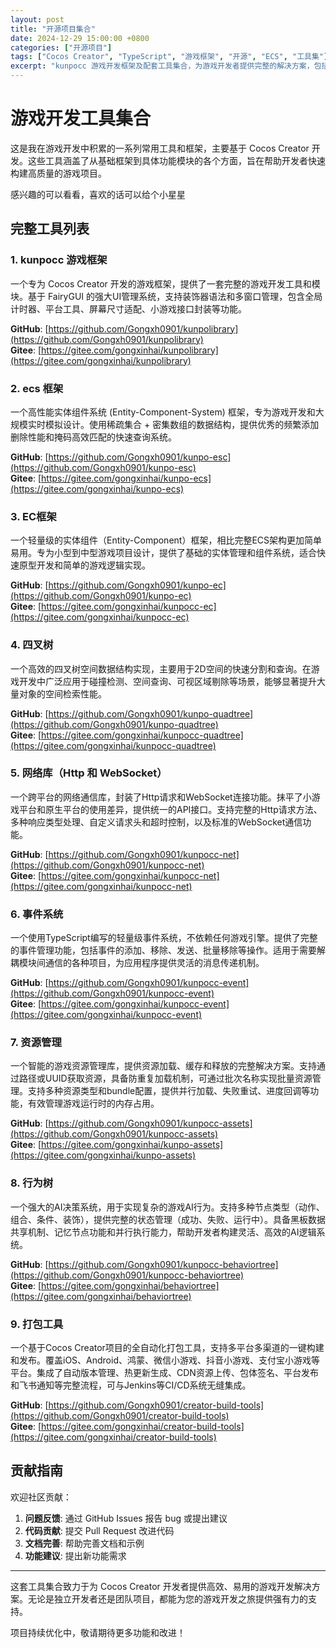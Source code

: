 ```yaml
---
layout: post
title: "开源项目集合"
date: 2024-12-29 15:00:00 +0800
categories: ["开源项目"]
tags: ["Cocos Creator", "TypeScript", "游戏框架", "开源", "ECS", "工具集"]
excerpt: "kunpocc 游戏开发框架及配套工具集合，为游戏开发者提供完整的解决方案，包括UI管理、ECS架构、网络通信、资源管理等多个模块。"
---
```


# 游戏开发工具集合

这是我在游戏开发中积累的一系列常用工具和框架，主要基于 Cocos Creator 开发。这些工具涵盖了从基础框架到具体功能模块的各个方面，旨在帮助开发者快速构建高质量的游戏项目。

感兴趣的可以看看，喜欢的话可以给个小星星

## 完整工具列表

### 1. kunpocc 游戏框架
一个专为 Cocos Creator 开发的游戏框架，提供了一套完整的游戏开发工具和模块。基于 FairyGUI 的强大UI管理系统，支持装饰器语法和多窗口管理，包含全局计时器、平台工具、屏幕尺寸适配、小游戏接口封装等功能。

**GitHub**: [https://github.com/Gongxh0901/kunpolibrary](https://github.com/Gongxh0901/kunpolibrary)  
**Gitee**: [https://gitee.com/gongxinhai/kunpolibrary](https://gitee.com/gongxinhai/kunpolibrary)

### 2. ecs 框架
一个高性能实体组件系统 (Entity-Component-System) 框架，专为游戏开发和大规模实时模拟设计。使用稀疏集合 + 密集数组的数据结构，提供优秀的频繁添加删除性能和掩码高效匹配的快速查询系统。

**GitHub**: [https://github.com/Gongxh0901/kunpo-esc](https://github.com/Gongxh0901/kunpo-esc)  
**Gitee**: [https://gitee.com/gongxinhai/kunpo-ecs](https://gitee.com/gongxinhai/kunpo-ecs)

### 3. EC框架
一个轻量级的实体组件（Entity-Component）框架，相比完整ECS架构更加简单易用。专为小型到中型游戏项目设计，提供了基础的实体管理和组件系统，适合快速原型开发和简单的游戏逻辑实现。

**GitHub**: [https://github.com/Gongxh0901/kunpo-ec](https://github.com/Gongxh0901/kunpo-ec)  
**Gitee**: [https://gitee.com/gongxinhai/kunpocc-ec](https://gitee.com/gongxinhai/kunpocc-ec)

### 4. 四叉树
一个高效的四叉树空间数据结构实现，主要用于2D空间的快速分割和查询。在游戏开发中广泛应用于碰撞检测、空间查询、可视区域剔除等场景，能够显著提升大量对象的空间检索性能。

**GitHub**: [https://github.com/Gongxh0901/kunpo-quadtree](https://github.com/Gongxh0901/kunpo-quadtree)  
**Gitee**: [https://gitee.com/gongxinhai/kunpocc-quadtree](https://gitee.com/gongxinhai/kunpocc-quadtree)

### 5. 网络库（Http 和 WebSocket）
一个跨平台的网络通信库，封装了Http请求和WebSocket连接功能。抹平了小游戏平台和原生平台的使用差异，提供统一的API接口。支持完整的Http请求方法、多种响应类型处理、自定义请求头和超时控制，以及标准的WebSocket通信功能。

**GitHub**: [https://github.com/Gongxh0901/kunpocc-net](https://github.com/Gongxh0901/kunpocc-net)  
**Gitee**: [https://gitee.com/gongxinhai/kunpocc-net](https://gitee.com/gongxinhai/kunpocc-net)

### 6. 事件系统
一个使用TypeScript编写的轻量级事件系统，不依赖任何游戏引擎。提供了完整的事件管理功能，包括事件的添加、移除、发送、批量移除等操作。适用于需要解耦模块间通信的各种项目，为应用程序提供灵活的消息传递机制。

**GitHub**: [https://github.com/Gongxh0901/kunpocc-event](https://github.com/Gongxh0901/kunpocc-event)  
**Gitee**: [https://gitee.com/gongxinhai/kunpocc-event](https://gitee.com/gongxinhai/kunpocc-event)

### 7. 资源管理
一个智能的游戏资源管理库，提供资源加载、缓存和释放的完整解决方案。支持通过路径或UUID获取资源，具备防重复加载机制，可通过批次名称实现批量资源管理。支持多种资源类型和bundle配置，提供并行加载、失败重试、进度回调等功能，有效管理游戏运行时的内存占用。

**GitHub**: [https://github.com/Gongxh0901/kunpocc-assets](https://github.com/Gongxh0901/kunpocc-assets)  
**Gitee**: [https://gitee.com/gongxinhai/kunpo-assets](https://gitee.com/gongxinhai/kunpo-assets)

### 8. 行为树
一个强大的AI决策系统，用于实现复杂的游戏AI行为。支持多种节点类型（动作、组合、条件、装饰），提供完整的状态管理（成功、失败、运行中）。具备黑板数据共享机制、记忆节点功能和并行执行能力，帮助开发者构建灵活、高效的AI逻辑系统。

**GitHub**: [https://github.com/Gongxh0901/kunpocc-behaviortree](https://github.com/Gongxh0901/kunpocc-behaviortree)  
**Gitee**: [https://gitee.com/gongxinhai/behaviortree](https://gitee.com/gongxinhai/behaviortree)

### 9. 打包工具
一个基于Cocos Creator项目的全自动化打包工具，支持多平台多渠道的一键构建和发布。覆盖iOS、Android、鸿蒙、微信小游戏、抖音小游戏、支付宝小游戏等平台。集成了自动版本管理、热更新生成、CDN资源上传、包体签名、平台发布和飞书通知等完整流程，可与Jenkins等CI/CD系统无缝集成。

**GitHub**: [https://github.com/Gongxh0901/creator-build-tools](https://github.com/Gongxh0901/creator-build-tools)  
**Gitee**: [https://gitee.com/gongxinhai/creator-build-tools](https://gitee.com/gongxinhai/creator-build-tools)

## 贡献指南

欢迎社区贡献：

1. **问题反馈**: 通过 GitHub Issues 报告 bug 或提出建议
2. **代码贡献**: 提交 Pull Request 改进代码  
3. **文档完善**: 帮助完善文档和示例
4. **功能建议**: 提出新功能需求

---

这套工具集合致力于为 Cocos Creator 开发者提供高效、易用的游戏开发解决方案。无论是独立开发者还是团队项目，都能为您的游戏开发之旅提供强有力的支持。

项目持续优化中，敬请期待更多功能和改进！ 